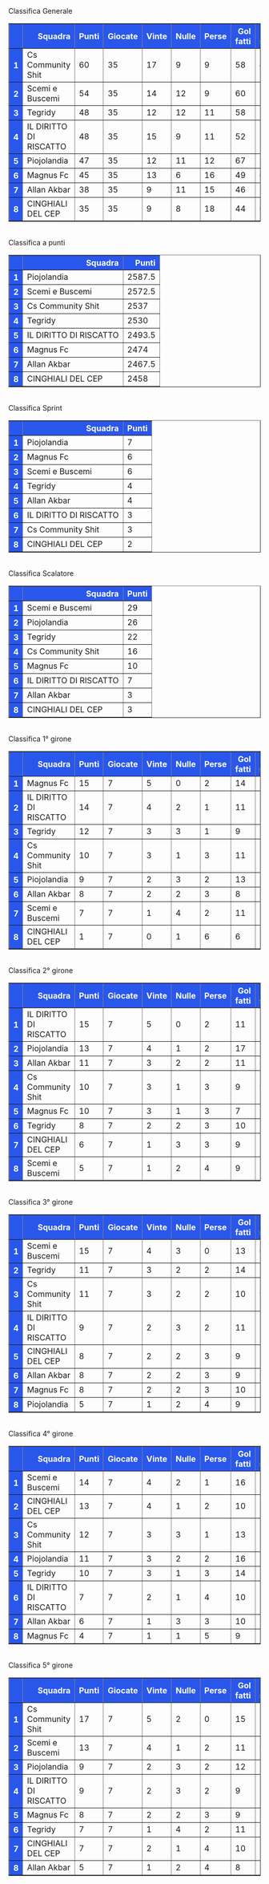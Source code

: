 <style>th{background-color: rgb(42, 87, 235);color: white;}</style><th>Classifica Generale</th><table border="1" class="dataframe">
  <thead>
    <tr style="text-align: right;">
      <th></th>
      <th>Squadra</th>
      <th>Punti</th>
      <th>Giocate</th>
      <th>Vinte</th>
      <th>Nulle</th>
      <th>Perse</th>
      <th>Gol fatti</th>
      <th>Gol subiti</th>
      <th>Diff. Reti</th>
      <th>Punti tot.</th>
      <th>Media pti</th>
    </tr>
  </thead>
  <tbody>
    <tr>
      <th>1</th>
      <td>Cs Community Shit</td>
      <td>60</td>
      <td>35</td>
      <td>17</td>
      <td>9</td>
      <td>9</td>
      <td>58</td>
      <td>44</td>
      <td>14</td>
      <td>2537</td>
      <td>72.49</td>
    </tr>
    <tr>
      <th>2</th>
      <td>Scemi e Buscemi</td>
      <td>54</td>
      <td>35</td>
      <td>14</td>
      <td>12</td>
      <td>9</td>
      <td>60</td>
      <td>51</td>
      <td>9</td>
      <td>2572.5</td>
      <td>73.50</td>
    </tr>
    <tr>
      <th>3</th>
      <td>Tegridy</td>
      <td>48</td>
      <td>35</td>
      <td>12</td>
      <td>12</td>
      <td>11</td>
      <td>58</td>
      <td>57</td>
      <td>1</td>
      <td>2530</td>
      <td>72.29</td>
    </tr>
    <tr>
      <th>4</th>
      <td>IL DIRITTO DI RISCATTO</td>
      <td>48</td>
      <td>35</td>
      <td>15</td>
      <td>9</td>
      <td>11</td>
      <td>52</td>
      <td>53</td>
      <td>-1</td>
      <td>2493.5</td>
      <td>71.24</td>
    </tr>
    <tr>
      <th>5</th>
      <td>Piojolandia</td>
      <td>47</td>
      <td>35</td>
      <td>12</td>
      <td>11</td>
      <td>12</td>
      <td>67</td>
      <td>54</td>
      <td>13</td>
      <td>2587.5</td>
      <td>73.93</td>
    </tr>
    <tr>
      <th>6</th>
      <td>Magnus Fc</td>
      <td>45</td>
      <td>35</td>
      <td>13</td>
      <td>6</td>
      <td>16</td>
      <td>49</td>
      <td>64</td>
      <td>-15</td>
      <td>2474</td>
      <td>70.69</td>
    </tr>
    <tr>
      <th>7</th>
      <td>Allan Akbar</td>
      <td>38</td>
      <td>35</td>
      <td>9</td>
      <td>11</td>
      <td>15</td>
      <td>46</td>
      <td>51</td>
      <td>-5</td>
      <td>2467.5</td>
      <td>70.50</td>
    </tr>
    <tr>
      <th>8</th>
      <td>CINGHIALI DEL CEP</td>
      <td>35</td>
      <td>35</td>
      <td>9</td>
      <td>8</td>
      <td>18</td>
      <td>44</td>
      <td>60</td>
      <td>-16</td>
      <td>2458</td>
      <td>70.23</td>
    </tr>
  </tbody>
</table><th><br/></th><th>Classifica a punti</th><table border="1" class="dataframe">
  <thead>
    <tr style="text-align: right;">
      <th></th>
      <th>Squadra</th>
      <th>Punti</th>
    </tr>
  </thead>
  <tbody>
    <tr>
      <th>1</th>
      <td>Piojolandia</td>
      <td>2587.5</td>
    </tr>
    <tr>
      <th>2</th>
      <td>Scemi e Buscemi</td>
      <td>2572.5</td>
    </tr>
    <tr>
      <th>3</th>
      <td>Cs Community Shit</td>
      <td>2537</td>
    </tr>
    <tr>
      <th>4</th>
      <td>Tegridy</td>
      <td>2530</td>
    </tr>
    <tr>
      <th>5</th>
      <td>IL DIRITTO DI RISCATTO</td>
      <td>2493.5</td>
    </tr>
    <tr>
      <th>6</th>
      <td>Magnus Fc</td>
      <td>2474</td>
    </tr>
    <tr>
      <th>7</th>
      <td>Allan Akbar</td>
      <td>2467.5</td>
    </tr>
    <tr>
      <th>8</th>
      <td>CINGHIALI DEL CEP</td>
      <td>2458</td>
    </tr>
  </tbody>
</table><th><br/></th><th>Classifica Sprint</th><table border="1" class="dataframe">
  <thead>
    <tr style="text-align: right;">
      <th></th>
      <th>Squadra</th>
      <th>Punti</th>
    </tr>
  </thead>
  <tbody>
    <tr>
      <th>1</th>
      <td>Piojolandia</td>
      <td>7</td>
    </tr>
    <tr>
      <th>2</th>
      <td>Magnus Fc</td>
      <td>6</td>
    </tr>
    <tr>
      <th>3</th>
      <td>Scemi e Buscemi</td>
      <td>6</td>
    </tr>
    <tr>
      <th>4</th>
      <td>Tegridy</td>
      <td>4</td>
    </tr>
    <tr>
      <th>5</th>
      <td>Allan Akbar</td>
      <td>4</td>
    </tr>
    <tr>
      <th>6</th>
      <td>IL DIRITTO DI RISCATTO</td>
      <td>3</td>
    </tr>
    <tr>
      <th>7</th>
      <td>Cs Community Shit</td>
      <td>3</td>
    </tr>
    <tr>
      <th>8</th>
      <td>CINGHIALI DEL CEP</td>
      <td>2</td>
    </tr>
  </tbody>
</table><th><br/></th><th>Classifica Scalatore</th><table border="1" class="dataframe">
  <thead>
    <tr style="text-align: right;">
      <th></th>
      <th>Squadra</th>
      <th>Punti</th>
    </tr>
  </thead>
  <tbody>
    <tr>
      <th>1</th>
      <td>Scemi e Buscemi</td>
      <td>29</td>
    </tr>
    <tr>
      <th>2</th>
      <td>Piojolandia</td>
      <td>26</td>
    </tr>
    <tr>
      <th>3</th>
      <td>Tegridy</td>
      <td>22</td>
    </tr>
    <tr>
      <th>4</th>
      <td>Cs Community Shit</td>
      <td>16</td>
    </tr>
    <tr>
      <th>5</th>
      <td>Magnus Fc</td>
      <td>10</td>
    </tr>
    <tr>
      <th>6</th>
      <td>IL DIRITTO DI RISCATTO</td>
      <td>7</td>
    </tr>
    <tr>
      <th>7</th>
      <td>Allan Akbar</td>
      <td>3</td>
    </tr>
    <tr>
      <th>8</th>
      <td>CINGHIALI DEL CEP</td>
      <td>3</td>
    </tr>
  </tbody>
</table><th><br/></th><th>Classifica 1° girone</th><table border="1" class="dataframe">
  <thead>
    <tr style="text-align: right;">
      <th></th>
      <th>Squadra</th>
      <th>Punti</th>
      <th>Giocate</th>
      <th>Vinte</th>
      <th>Nulle</th>
      <th>Perse</th>
      <th>Gol fatti</th>
      <th>Gol subiti</th>
      <th>Diff. Reti</th>
      <th>Punti tot.</th>
      <th>Media pti</th>
    </tr>
  </thead>
  <tbody>
    <tr>
      <th>1</th>
      <td>Magnus Fc</td>
      <td>15</td>
      <td>7</td>
      <td>5</td>
      <td>0</td>
      <td>2</td>
      <td>14</td>
      <td>11</td>
      <td>3</td>
      <td>528.5</td>
      <td>75.50</td>
    </tr>
    <tr>
      <th>2</th>
      <td>IL DIRITTO DI RISCATTO</td>
      <td>14</td>
      <td>7</td>
      <td>4</td>
      <td>2</td>
      <td>1</td>
      <td>11</td>
      <td>7</td>
      <td>4</td>
      <td>502.5</td>
      <td>71.79</td>
    </tr>
    <tr>
      <th>3</th>
      <td>Tegridy</td>
      <td>12</td>
      <td>7</td>
      <td>3</td>
      <td>3</td>
      <td>1</td>
      <td>9</td>
      <td>7</td>
      <td>2</td>
      <td>491.5</td>
      <td>70.21</td>
    </tr>
    <tr>
      <th>4</th>
      <td>Cs Community Shit</td>
      <td>10</td>
      <td>7</td>
      <td>3</td>
      <td>1</td>
      <td>3</td>
      <td>11</td>
      <td>11</td>
      <td>0</td>
      <td>502</td>
      <td>71.71</td>
    </tr>
    <tr>
      <th>5</th>
      <td>Piojolandia</td>
      <td>9</td>
      <td>7</td>
      <td>2</td>
      <td>3</td>
      <td>2</td>
      <td>13</td>
      <td>11</td>
      <td>2</td>
      <td>505.5</td>
      <td>72.21</td>
    </tr>
    <tr>
      <th>6</th>
      <td>Allan Akbar</td>
      <td>8</td>
      <td>7</td>
      <td>2</td>
      <td>2</td>
      <td>3</td>
      <td>8</td>
      <td>9</td>
      <td>-1</td>
      <td>484</td>
      <td>69.14</td>
    </tr>
    <tr>
      <th>7</th>
      <td>Scemi e Buscemi</td>
      <td>7</td>
      <td>7</td>
      <td>1</td>
      <td>4</td>
      <td>2</td>
      <td>11</td>
      <td>12</td>
      <td>-1</td>
      <td>509.5</td>
      <td>72.79</td>
    </tr>
    <tr>
      <th>8</th>
      <td>CINGHIALI DEL CEP</td>
      <td>1</td>
      <td>7</td>
      <td>0</td>
      <td>1</td>
      <td>6</td>
      <td>6</td>
      <td>15</td>
      <td>-9</td>
      <td>480</td>
      <td>68.57</td>
    </tr>
  </tbody>
</table><th><br/></th><th>Classifica 2° girone</th><table border="1" class="dataframe">
  <thead>
    <tr style="text-align: right;">
      <th></th>
      <th>Squadra</th>
      <th>Punti</th>
      <th>Giocate</th>
      <th>Vinte</th>
      <th>Nulle</th>
      <th>Perse</th>
      <th>Gol fatti</th>
      <th>Gol subiti</th>
      <th>Diff. Reti</th>
      <th>Punti tot.</th>
      <th>Media pti</th>
    </tr>
  </thead>
  <tbody>
    <tr>
      <th>1</th>
      <td>IL DIRITTO DI RISCATTO</td>
      <td>15</td>
      <td>7</td>
      <td>5</td>
      <td>0</td>
      <td>2</td>
      <td>11</td>
      <td>10</td>
      <td>1</td>
      <td>501</td>
      <td>71.57</td>
    </tr>
    <tr>
      <th>2</th>
      <td>Piojolandia</td>
      <td>13</td>
      <td>7</td>
      <td>4</td>
      <td>1</td>
      <td>2</td>
      <td>17</td>
      <td>10</td>
      <td>7</td>
      <td>541.5</td>
      <td>77.36</td>
    </tr>
    <tr>
      <th>3</th>
      <td>Allan Akbar</td>
      <td>11</td>
      <td>7</td>
      <td>3</td>
      <td>2</td>
      <td>2</td>
      <td>11</td>
      <td>8</td>
      <td>3</td>
      <td>506</td>
      <td>72.29</td>
    </tr>
    <tr>
      <th>4</th>
      <td>Cs Community Shit</td>
      <td>10</td>
      <td>7</td>
      <td>3</td>
      <td>1</td>
      <td>3</td>
      <td>9</td>
      <td>9</td>
      <td>0</td>
      <td>491.5</td>
      <td>70.21</td>
    </tr>
    <tr>
      <th>5</th>
      <td>Magnus Fc</td>
      <td>10</td>
      <td>7</td>
      <td>3</td>
      <td>1</td>
      <td>3</td>
      <td>7</td>
      <td>10</td>
      <td>-3</td>
      <td>474</td>
      <td>67.71</td>
    </tr>
    <tr>
      <th>6</th>
      <td>Tegridy</td>
      <td>8</td>
      <td>7</td>
      <td>2</td>
      <td>2</td>
      <td>3</td>
      <td>10</td>
      <td>10</td>
      <td>0</td>
      <td>494.5</td>
      <td>70.64</td>
    </tr>
    <tr>
      <th>7</th>
      <td>CINGHIALI DEL CEP</td>
      <td>6</td>
      <td>7</td>
      <td>1</td>
      <td>3</td>
      <td>3</td>
      <td>9</td>
      <td>12</td>
      <td>-3</td>
      <td>487</td>
      <td>69.57</td>
    </tr>
    <tr>
      <th>8</th>
      <td>Scemi e Buscemi</td>
      <td>5</td>
      <td>7</td>
      <td>1</td>
      <td>2</td>
      <td>4</td>
      <td>9</td>
      <td>14</td>
      <td>-5</td>
      <td>498.5</td>
      <td>71.21</td>
    </tr>
  </tbody>
</table><th><br/></th><th>Classifica 3° girone</th><table border="1" class="dataframe">
  <thead>
    <tr style="text-align: right;">
      <th></th>
      <th>Squadra</th>
      <th>Punti</th>
      <th>Giocate</th>
      <th>Vinte</th>
      <th>Nulle</th>
      <th>Perse</th>
      <th>Gol fatti</th>
      <th>Gol subiti</th>
      <th>Diff. Reti</th>
      <th>Punti tot.</th>
      <th>Media pti</th>
    </tr>
  </thead>
  <tbody>
    <tr>
      <th>1</th>
      <td>Scemi e Buscemi</td>
      <td>15</td>
      <td>7</td>
      <td>4</td>
      <td>3</td>
      <td>0</td>
      <td>13</td>
      <td>6</td>
      <td>7</td>
      <td>517.5</td>
      <td>73.93</td>
    </tr>
    <tr>
      <th>2</th>
      <td>Tegridy</td>
      <td>11</td>
      <td>7</td>
      <td>3</td>
      <td>2</td>
      <td>2</td>
      <td>14</td>
      <td>14</td>
      <td>0</td>
      <td>518.5</td>
      <td>74.07</td>
    </tr>
    <tr>
      <th>3</th>
      <td>Cs Community Shit</td>
      <td>11</td>
      <td>7</td>
      <td>3</td>
      <td>2</td>
      <td>2</td>
      <td>10</td>
      <td>9</td>
      <td>1</td>
      <td>493</td>
      <td>70.43</td>
    </tr>
    <tr>
      <th>4</th>
      <td>IL DIRITTO DI RISCATTO</td>
      <td>9</td>
      <td>7</td>
      <td>2</td>
      <td>3</td>
      <td>2</td>
      <td>11</td>
      <td>11</td>
      <td>0</td>
      <td>503</td>
      <td>71.86</td>
    </tr>
    <tr>
      <th>5</th>
      <td>CINGHIALI DEL CEP</td>
      <td>8</td>
      <td>7</td>
      <td>2</td>
      <td>2</td>
      <td>3</td>
      <td>9</td>
      <td>10</td>
      <td>-1</td>
      <td>495.5</td>
      <td>70.79</td>
    </tr>
    <tr>
      <th>6</th>
      <td>Allan Akbar</td>
      <td>8</td>
      <td>7</td>
      <td>2</td>
      <td>2</td>
      <td>3</td>
      <td>9</td>
      <td>9</td>
      <td>0</td>
      <td>492.5</td>
      <td>70.36</td>
    </tr>
    <tr>
      <th>7</th>
      <td>Magnus Fc</td>
      <td>8</td>
      <td>7</td>
      <td>2</td>
      <td>2</td>
      <td>3</td>
      <td>10</td>
      <td>13</td>
      <td>-3</td>
      <td>492</td>
      <td>70.29</td>
    </tr>
    <tr>
      <th>8</th>
      <td>Piojolandia</td>
      <td>5</td>
      <td>7</td>
      <td>1</td>
      <td>2</td>
      <td>4</td>
      <td>9</td>
      <td>13</td>
      <td>-4</td>
      <td>495.5</td>
      <td>70.79</td>
    </tr>
  </tbody>
</table><th><br/></th><th>Classifica 4° girone</th><table border="1" class="dataframe">
  <thead>
    <tr style="text-align: right;">
      <th></th>
      <th>Squadra</th>
      <th>Punti</th>
      <th>Giocate</th>
      <th>Vinte</th>
      <th>Nulle</th>
      <th>Perse</th>
      <th>Gol fatti</th>
      <th>Gol subiti</th>
      <th>Diff. Reti</th>
      <th>Punti tot.</th>
      <th>Media pti</th>
    </tr>
  </thead>
  <tbody>
    <tr>
      <th>1</th>
      <td>Scemi e Buscemi</td>
      <td>14</td>
      <td>7</td>
      <td>4</td>
      <td>2</td>
      <td>1</td>
      <td>16</td>
      <td>10</td>
      <td>6</td>
      <td>538.5</td>
      <td>76.93</td>
    </tr>
    <tr>
      <th>2</th>
      <td>CINGHIALI DEL CEP</td>
      <td>13</td>
      <td>7</td>
      <td>4</td>
      <td>1</td>
      <td>2</td>
      <td>10</td>
      <td>10</td>
      <td>0</td>
      <td>498</td>
      <td>71.14</td>
    </tr>
    <tr>
      <th>3</th>
      <td>Cs Community Shit</td>
      <td>12</td>
      <td>7</td>
      <td>3</td>
      <td>3</td>
      <td>1</td>
      <td>13</td>
      <td>10</td>
      <td>3</td>
      <td>519.5</td>
      <td>74.21</td>
    </tr>
    <tr>
      <th>4</th>
      <td>Piojolandia</td>
      <td>11</td>
      <td>7</td>
      <td>3</td>
      <td>2</td>
      <td>2</td>
      <td>16</td>
      <td>10</td>
      <td>6</td>
      <td>534.5</td>
      <td>76.36</td>
    </tr>
    <tr>
      <th>5</th>
      <td>Tegridy</td>
      <td>10</td>
      <td>7</td>
      <td>3</td>
      <td>1</td>
      <td>3</td>
      <td>14</td>
      <td>12</td>
      <td>2</td>
      <td>528</td>
      <td>75.43</td>
    </tr>
    <tr>
      <th>6</th>
      <td>IL DIRITTO DI RISCATTO</td>
      <td>7</td>
      <td>7</td>
      <td>2</td>
      <td>1</td>
      <td>4</td>
      <td>10</td>
      <td>13</td>
      <td>-3</td>
      <td>489.5</td>
      <td>69.93</td>
    </tr>
    <tr>
      <th>7</th>
      <td>Allan Akbar</td>
      <td>6</td>
      <td>7</td>
      <td>1</td>
      <td>3</td>
      <td>3</td>
      <td>10</td>
      <td>15</td>
      <td>-5</td>
      <td>501</td>
      <td>71.57</td>
    </tr>
    <tr>
      <th>8</th>
      <td>Magnus Fc</td>
      <td>4</td>
      <td>7</td>
      <td>1</td>
      <td>1</td>
      <td>5</td>
      <td>9</td>
      <td>18</td>
      <td>-9</td>
      <td>486.5</td>
      <td>69.50</td>
    </tr>
  </tbody>
</table><th><br/></th><th>Classifica 5° girone</th><table border="1" class="dataframe">
  <thead>
    <tr style="text-align: right;">
      <th></th>
      <th>Squadra</th>
      <th>Punti</th>
      <th>Giocate</th>
      <th>Vinte</th>
      <th>Nulle</th>
      <th>Perse</th>
      <th>Gol fatti</th>
      <th>Gol subiti</th>
      <th>Diff. Reti</th>
      <th>Punti tot.</th>
      <th>Media pti</th>
    </tr>
  </thead>
  <tbody>
    <tr>
      <th>1</th>
      <td>Cs Community Shit</td>
      <td>17</td>
      <td>7</td>
      <td>5</td>
      <td>2</td>
      <td>0</td>
      <td>15</td>
      <td>5</td>
      <td>10</td>
      <td>531</td>
      <td>75.86</td>
    </tr>
    <tr>
      <th>2</th>
      <td>Scemi e Buscemi</td>
      <td>13</td>
      <td>7</td>
      <td>4</td>
      <td>1</td>
      <td>2</td>
      <td>11</td>
      <td>9</td>
      <td>2</td>
      <td>508.5</td>
      <td>72.64</td>
    </tr>
    <tr>
      <th>3</th>
      <td>Piojolandia</td>
      <td>9</td>
      <td>7</td>
      <td>2</td>
      <td>3</td>
      <td>2</td>
      <td>12</td>
      <td>10</td>
      <td>2</td>
      <td>510.5</td>
      <td>72.93</td>
    </tr>
    <tr>
      <th>4</th>
      <td>IL DIRITTO DI RISCATTO</td>
      <td>9</td>
      <td>7</td>
      <td>2</td>
      <td>3</td>
      <td>2</td>
      <td>9</td>
      <td>12</td>
      <td>-3</td>
      <td>497.5</td>
      <td>71.07</td>
    </tr>
    <tr>
      <th>5</th>
      <td>Magnus Fc</td>
      <td>8</td>
      <td>7</td>
      <td>2</td>
      <td>2</td>
      <td>3</td>
      <td>9</td>
      <td>12</td>
      <td>-3</td>
      <td>493</td>
      <td>70.43</td>
    </tr>
    <tr>
      <th>6</th>
      <td>Tegridy</td>
      <td>7</td>
      <td>7</td>
      <td>1</td>
      <td>4</td>
      <td>2</td>
      <td>11</td>
      <td>14</td>
      <td>-3</td>
      <td>497.5</td>
      <td>71.07</td>
    </tr>
    <tr>
      <th>7</th>
      <td>CINGHIALI DEL CEP</td>
      <td>7</td>
      <td>7</td>
      <td>2</td>
      <td>1</td>
      <td>4</td>
      <td>10</td>
      <td>13</td>
      <td>-3</td>
      <td>497.5</td>
      <td>71.07</td>
    </tr>
    <tr>
      <th>8</th>
      <td>Allan Akbar</td>
      <td>5</td>
      <td>7</td>
      <td>1</td>
      <td>2</td>
      <td>4</td>
      <td>8</td>
      <td>10</td>
      <td>-2</td>
      <td>484</td>
      <td>69.14</td>
    </tr>
  </tbody>
</table><th><br/></th>